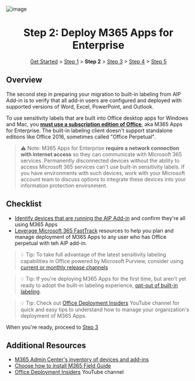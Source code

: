 ![image](https://user-images.githubusercontent.com/43501191/195164735-920ec45a-cd2c-41a1-9d22-6a557ca9ddc3.png)

<h1 align="center">Step 2: Deploy M365 Apps for Enterprise</h1>

<p align="center">
<a href="../GetStarted">Get Started</a> > <a href="../AIP2MIPStep1">Step 1</a> > <b>Step 2</b>  > <a href="../AIP2MIPStep3">Step 3</a>  > <a href="../AIP2MIPStep4">Step 4</a> > <a href="../AIP2MIPStep5">Step 5</a>
</p>


## Overview
The second step in preparing your migration to built-in labeling from AIP Add-in is to verify that all add-in users are configured and deployed with supported versions of Word, Excel, PowerPoint, and Outlook.

To use sensitivity labels that are built into Office desktop apps for Windows and Mac, you [**must use a subscription edition of Office**](https://learn.microsoft.com/en-us/microsoft-365/compliance/sensitivity-labels-office-apps#labeling-client-for-desktop-apps), aka M365 Apps for Enterprise. The built-in labeling client doesn't support standalone editions like Office 2016, sometimes called "Office Perpetual".

> ⚠️ Note: M365 Apps for Enterprise **require a network connection with internet access** so they can communicate with Microsoft 365 services. Permanently disconnected devices without the ability to access Microsoft 365 services can't use built-in sensitivity labels. If you have environments with such devices, work with your Microsoft account team to discuss options to integrate these devices into your information protection environment.


## Checklist

- [Identify devices that are running the AIP Add-in](https://learn.microsoft.com/en-us/deployoffice/admincenter/inventory) and confirm they're all using M365 Apps
- [Leverage Microsoft 365 FastTrack](https://learn.microsoft.com/en-us/fasttrack/introduction) resources to help you plan and manage deployment of M365 Apps to any user who has Office perpetual with teh AIP add-in.


> 💡 Tip: To take full advantage of the latest sensitivity labeling capabilities in Office powered by Microsoft Purview, consider using [current or monthly release channels](https://learn.microsoft.com/en-us/deployoffice/overview-update-channels#comparison-of-the-update-channels-for-microsoft-365-apps)

> 💡 Tip: If you're deploying M365 Apps for the first time, but aren't yet ready to adopt the built-in labeling experience, [opt-out of built-in labeling](https://aka.ms/AIP2MIP/HowTo/OptOut). 

> 💡 Tip: Check out [Office Deployment Insiders](https://www.youtube.com/c/OfficeDeploymentInsiders) YouTube channel for quick and easy tips to understand how to  manage your organization's deployment of M365 Apps.

When you're ready, proceed to [Step 3](AIP2MIPStep3.md)


## Additional Resources
- [M365 Admin Center's inventory of devices and add-ins](https://learn.microsoft.com/en-us/deployoffice/admincenter/inventory)
- [Choose how to install M365 Field Guide](https://learn.microsoft.com/en-us/deployoffice/fieldnotes/install-options)
- [Office Deployment Insiders](https://www.youtube.com/c/OfficeDeploymentInsiders) YouTube channel
